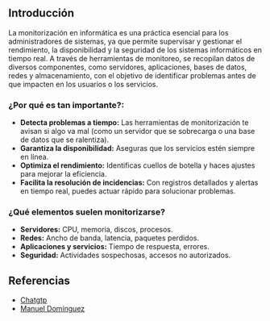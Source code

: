 ## Introducción

La monitorización en informática es una práctica esencial para los administradores de sistemas, ya que permite supervisar y gestionar el rendimiento, la disponibilidad y la seguridad de los sistemas informáticos en tiempo real. A través de herramientas de monitoreo, se recopilan datos de diversos componentes, como servidores, aplicaciones, bases de datos, redes y almacenamiento, con el objetivo de identificar problemas antes de que impacten en los usuarios o los servicios.

### ¿Por qué es tan importante?:

* **Detecta problemas a tiempo:** Las herramientas de monitorización te avisan si algo va mal (como un servidor que se sobrecarga o una base de datos que se ralentiza).
* **Garantiza la disponibilidad:** Aseguras que los servicios estén siempre en línea.
* **Optimiza el rendimiento:** Identificas cuellos de botella y haces ajustes para mejorar la eficiencia.
* **Facilita la resolución de incidencias:** Con registros detallados y alertas en tiempo real, puedes actuar rápido para solucionar problemas.

### ¿Qué elementos suelen monitorizarse?

* **Servidores:** CPU, memoria, discos, procesos.
* **Redes:** Ancho de banda, latencia, paquetes perdidos.
* **Aplicaciones y servicios:** Tiempo de respuesta, errores.
* **Seguridad:** Actividades sospechosas, accesos no autorizados.

## Referencias
* [Chatgtp](https://chatgpt.com/)
* [Manuel Domínguez](https://github.com/mftienda)
